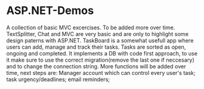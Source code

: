 # ASP.NET-Demos
A collection of basic MVC excercises.
To be added more over time.
TextSplitter, Chat and MVC are very basic and are only to highlight some design paterns with ASP.NET.
TaskBoard is a somewhat usefull app where users can add, manage and track their tasks. Tasks are sorted as open, ongoing and completed.
It implements a DB with code first approach, 
to use it make sure to use the correct migration(remove the last one if neccesary) and to change the connection string.
More functions will be added over time, next steps are: Manager account which can control every user's task; task urgency/deadlines; email reminders;
